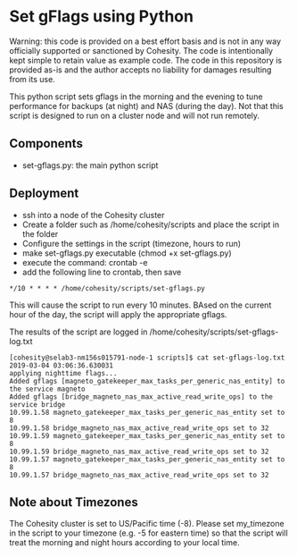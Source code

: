 # Set gFlags using Python

Warning: this code is provided on a best effort basis and is not in any way officially supported or sanctioned by Cohesity. The code is intentionally kept simple to retain value as example code. The code in this repository is provided as-is and the author accepts no liability for damages resulting from its use.

This python script sets gflags in the morning and the evening to tune performance for backups (at night) and NAS (during the day). Not that this script is designed to run on a cluster node and will not run remotely.

## Components

* set-gflags.py: the main python script

## Deployment

* ssh into a node of the Cohesity cluster 
* Create a folder such as /home/cohesity/scripts and place the script in the folder
* Configure the settings in the script (timezone, hours to run)
* make set-gflags.py executable (chmod +x set-gflags.py)
* execute the command: crontab -e
* add the following line to crontab, then save
```text
*/10 * * * * /home/cohesity/scripts/set-gflags.py
```
This will cause the script to run every 10 minutes. BAsed on the current hour of the day, the script will apply the appropriate gflags.

The results of the script are logged in /home/cohesity/scripts/set-gflags-log.txt
```text
[cohesity@selab3-nm156s015791-node-1 scripts]$ cat set-gflags-log.txt
2019-03-04 03:06:36.630031
applying nighttime flags...
Added gflags [magneto_gatekeeper_max_tasks_per_generic_nas_entity] to the service magneto
Added gflags [bridge_magneto_nas_max_active_read_write_ops] to the service bridge
10.99.1.58 magneto_gatekeeper_max_tasks_per_generic_nas_entity set to 8
10.99.1.58 bridge_magneto_nas_max_active_read_write_ops set to 32
10.99.1.59 magneto_gatekeeper_max_tasks_per_generic_nas_entity set to 8
10.99.1.59 bridge_magneto_nas_max_active_read_write_ops set to 32
10.99.1.57 magneto_gatekeeper_max_tasks_per_generic_nas_entity set to 8
10.99.1.57 bridge_magneto_nas_max_active_read_write_ops set to 32
```
## Note about Timezones
The Cohesity cluster is set to US/Pacific time (-8). Please set my_timezone in the script to your timezone (e.g. -5 for eastern time) so that the script will treat the morning and night hours according to your local time.

